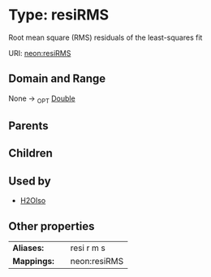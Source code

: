 
# Type: resiRMS


Root mean square (RMS) residuals of the least-squares fit

URI: [neon:resiRMS](https://data.neonscience.org/resiRMS)


## Domain and Range

None ->  <sub>OPT</sub> [Double](types/Double.md)

## Parents


## Children


## Used by

 * [H2OIso](H2OIso.md)

## Other properties

|  |  |  |
| --- | --- | --- |
| **Aliases:** | | resi r m s |
| **Mappings:** | | neon:resiRMS |

